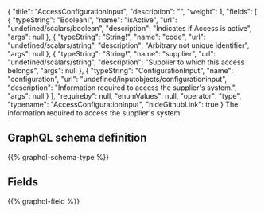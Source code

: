 {
  "title": "AccessConfigurationInput",
  "description": "",
  "weight": 1,
  "fields": [
    {
      "typeString": "Boolean!",
      "name": "isActive",
      "url": "undefined/scalars/boolean",
      "description": "Indicates if Access is active",
      "args": null
    },
    {
      "typeString": "String!",
      "name": "code",
      "url": "undefined/scalars/string",
      "description": "Arbitrary not unique identifier",
      "args": null
    },
    {
      "typeString": "String!",
      "name": "supplier",
      "url": "undefined/scalars/string",
      "description": "Supplier to which this access belongs",
      "args": null
    },
    {
      "typeString": "ConfigurationInput",
      "name": "configuration",
      "url": "undefined/inputobjects/configurationinput",
      "description": "Information required to access the supplier's system.",
      "args": null
    }
  ],
  "requireby": null,
  "enumValues": null,
  "operator": "type",
  "typename": "AccessConfigurationInput",
  "hideGithubLink": true
}
The information required to access the supplier's system.
## GraphQL schema definition

{{% graphql-schema-type %}}

## Fields

{{% graphql-field %}}
